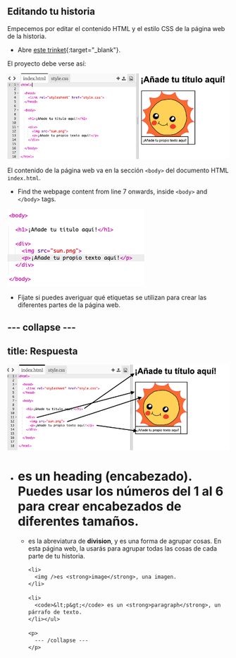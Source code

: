 ## Editando tu historia

Empecemos por editar el contenido HTML y el estilo CSS de la página web de la historia.

+ Abre [este trinket](http://jumpto.cc/web-story){:target="_blank"}.

El proyecto debe verse así:

![captura de pantalla](images/story-starter.png)

El contenido de la página web va en la sección `<body>` del documento HTML `index.html`.

+ Find the webpage content from line 7 onwards, inside `<body>` and `</body>` tags.

![captura de pantalla](images/story-html.png)

+ Fíjate si puedes averiguar qué etiquetas se utilizan para crear las diferentes partes de la página web.

## \--- collapse \---

## title: Respuesta

![captura de pantalla](images/story-elements.png)

+ # es un **heading (encabezado)**. Puedes usar los números del 1 al 6 para crear encabezados de diferentes tamaños.</li> 
    
    + <div>
          es la abreviatura de <strong>division</strong>, y es una forma de agrupar cosas. En esta página web, la usarás para agrupar todas las cosas de cada parte de tu historia.</li> 
          
          <li>
            <img />es <strong>image</strong>, una imagen.
          </li>
          
          <li>
            <code>&lt;p&gt;</code> es un <strong>paragraph</strong>, un párrafo de texto.
          </li></ul> 
          
          <p>
            --- /collapse ---
          </p>